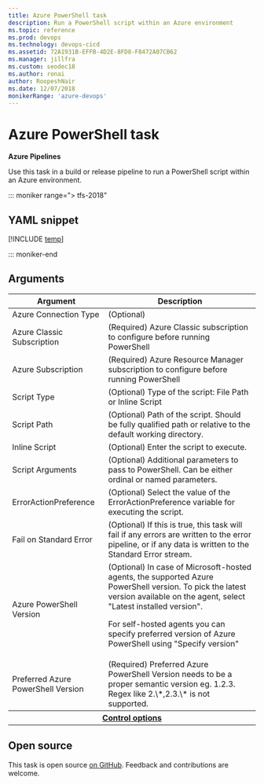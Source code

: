 ```yaml
---
title: Azure PowerShell task
description: Run a PowerShell script within an Azure environment
ms.topic: reference
ms.prod: devops
ms.technology: devops-cicd
ms.assetid: 72A1931B-EFFB-4D2E-8FD8-F8472A07CB62
ms.manager: jillfra
ms.custom: seodec18
ms.author: ronai
author: RoopeshNair
ms.date: 12/07/2018
monikerRange: 'azure-devops'
---
```


# Azure PowerShell task

**Azure Pipelines**

Use this task in a build or release pipeline to run a PowerShell script within an Azure environment.

::: moniker range="> tfs-2018"

## YAML snippet

[!INCLUDE [temp](../_shared/yaml/AzurePowerShellV4.md)]

::: moniker-end

## Arguments

<table><thead><tr><th>Argument</th><th>Description</th></tr></thead>
<tr><td>Azure Connection Type</td><td>(Optional) </td></tr>
<tr><td>Azure Classic Subscription</td><td>(Required) Azure Classic subscription to configure before running PowerShell</td></tr>
<tr><td>Azure Subscription</td><td>(Required) Azure Resource Manager subscription to configure before running PowerShell</td></tr>
<tr><td>Script Type</td><td>(Optional) Type of the script: File Path or Inline Script</td></tr>
<tr><td>Script Path</td><td>(Optional) Path of the script. Should be fully qualified path or relative to the default working directory.</td></tr>
<tr><td>Inline Script</td><td>(Optional) Enter the script to execute.</td></tr>
<tr><td>Script Arguments</td><td>(Optional) Additional parameters to pass to PowerShell.  Can be either ordinal or named parameters.</td></tr>
<tr><td>ErrorActionPreference</td><td>(Optional) Select the value of the ErrorActionPreference variable for executing the script.</td></tr>
<tr><td>Fail on Standard Error</td><td>(Optional) If this is true, this task will fail if any errors are written to the error pipeline, or if any data is written to the Standard Error stream.</td></tr>
<tr><td>Azure PowerShell Version</td><td>(Optional) In case of Microsoft-hosted agents, the supported Azure PowerShell version.
To pick the latest version available on the agent, select "Latest installed version".

For self-hosted agents you can specify preferred version of Azure PowerShell using "Specify version"</td></tr>
<tr><td>Preferred Azure PowerShell Version</td><td>(Required) Preferred Azure PowerShell Version needs to be a proper semantic version eg. 1.2.3. Regex like 2.\*,2.3.\* is not supported.</td></tr>

<tr>
<th style="text-align: center" colspan="2"><a href="~/pipelines/process/tasks.md#controloptions" data-raw-source="[Control options](../../process/tasks.md#controloptions)">Control options</a></th>
</tr>

</table>

## Open source

This task is open source [on GitHub](https://github.com/Microsoft/azure-pipelines-tasks). Feedback and contributions are welcome.
